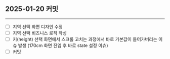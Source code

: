 ## 2025-01-20 커밋
---
- [ ] 지역 선택 화면 디자인 수정
- [ ] 지역 선택 비즈니스 로직 작성
- [ ] 키(height) 선택 화면에서 스크롤 고치는 과정에서 바로 기본값이 들어가버리는 이슈 발생 (170cm 화면 진입 후 바로 state 설정 이슈)
- [ ] 커밋

```tasks

```